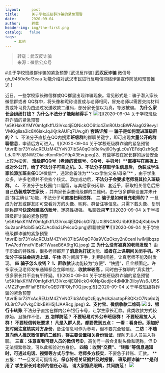 ```yaml
---
layout:     post
title:      关于学校班级群诈骗的紧急预警
date:       2020-09-04
author:     转载
header-img: img/the-first.png
catalog:   false
tags:
    - 其他
---
```


<blockquote><p>转载：武汉反诈骗<br>
来源：微信公众号</p></blockquote>

#关于学校班级群诈骗的紧急预警
[武汉反诈骗]
**武汉反诈骗**
微信号gh_9450e8cf3caa
功能介绍对武汉市民进行反电信网络诈骗宣传防范和预警推送！

近日，一些学校家长微信群或QQ群里出现诈骗现象。常见形式是：骗子潜入家长微信群或者
QQ群中，将头像和昵称设置成与老师相同，冒充老师以需要交纳材料费或补习费为由通过发送收款二维码，部分家长信以为真，导致被骗。
**为什么家长会纷纷打钱？**
**为什么不法分子能频频得手？**
![]({{site.baseurl}}/postimg/e5KHakKYMY0MAeKZo9dSnO1BnIiczbegY1gicADsg09nZ0yUiaXfF3J6D0HhS5WInnV6QZZYIHqzPibrZbb9BKyeNw.gif)![](2020-09-04
关于学校班级群诈骗的紧急预警\\e5KHakKYMY0mfgfkffU3lVxc4jEQNickOO6tic4ZmR0UzcBWFAiag029evyIVMGgliaa3ic8X6iakJqJKjtIkAUFq7Uw.gif)
**套路详解**
**一**
**骗子是如何混进班级群的？**
1、不法分子直接在QQ内搜索**班级群**的群聊关键字，即可出现**大量公开的群聊信息**，申请后方可进入。![](2020-09-04
关于学校班级群诈骗的紧急预警\\ttvrIEibr73YxAqREUzM4ZYvN07ibSA0qOibReKwj6OfygLc0uYEFdqOzh6gELdJ0PFJjSNWZOiaicKomRbOY9pX3Ew.jpeg)2、有些学校在家长群的运营安全上较为松懈，
**班级群QQ号（老师的微信号、QQ号、手机号）****直接写在黑板上或对外公开**，给了不法分子可乘之机。3、不法分子获取学生信息后，
**伪装成学生家长**添加班主任**QQ/微信**，通常会备注为**“xxx学生父亲/母亲”**
，由于学生众多，许多老师并不会挨个核实。添加成功后，**不法分子会要求老师将其拉入班级群。**
4、不法分子在校园门口逗留，与其他家长闲聊、套近乎，获取相关信息后把自己**伪装成学生家长**
，并向家长索要班级群的二维码。由于很多群聊设置并未开启“群主确认”功能，不法分子可**直接扫码进群**。
**二**
**骗子是如何冒充老师的？**
一旦成为好友或群友即可查看对方的头像、昵称、群备注等信息。只需下载头像、复制昵称即可**快速创建高仿账号**，迷惑性极强。
私聊效果▼![](2020-09-04
关于学校班级群诈骗的紧急预警\\e5KHakKYMY0mfgfkffU3lVxc4jEQNickOl7jLUXl8NCAKUribKKBQ4jKbbkw9Su2apnPfcibl5iaQZJAc0ia3LPvicoQ.png)群聊效果▼![](2020-09-04
关于学校班级群诈骗的紧急预警\\ttvrIEibr73YxAqREUzM4ZYvN07ibSA0qOP8a9VCzOkxy2n0cenHwIMjibqzpTwA7cdYmxfVIBsRTWuaeB6A6tg1Q.jpeg)
**三**
**为什么没有被真的老师发现？**
由于职业的特殊性，很多老师都开了**消息免打扰**功能、**或者在上课期间关闭手机。**不法分子往往会挑选**上课、午休**
等时间段下手，利用时间差，让真老师不能及时发现。
**四**
**骗子怎么收钱？**
**1、群收款**该功能较为“方便”、“快捷”，且金额固定。许多家长见老师发布通知都会立即响应，**收款率较高**
。同时由于群聊的“真实性”，很多家长并不会有所怀疑。![](2020-09-04
关于学校班级群诈骗的紧急预警\\e5KHakKYMY0mfgfkffU3lVxc4jEQNickO40NpQedjic4dMKIh3libyWs6JU5SJMZ2Fgm6FiaFBTibToQED7IPOIyP0Q.jpeg)![](2020-09-04
关于学校班级群诈骗的紧急预警\\ttvrIEibr73YxAqREUzM4ZYvN07ibSA0qOzEjqyAslkziactopF8QKzO7Np6d2jKL8rC7w7vkgCibkBKHSj1JAARcg.jpeg)
**2、支付宝、微信收款二维码**
![]({{site.baseurl}}/postimg/e5KHakKYMY0mfgfkffU3lVxc4jEQNickO52qRD23X2LtqEvszU3ZpM40melChVmymiafohSaicJnvrS94JbY0VWvQ.jpeg)
**3、银行卡转账**
不法分子直接在群内公布银行卡号，让学生家长汇款。此类收款方式较原始，且操作不便。
**五**
**怎样防范？**
**不要轻易对外公布班级群！**
**不要轻易拉人入群！**
**不要轻信转账要求！**
**凡是入群人员，都要做到五点：**
**一看：**看身份。添加好友时候注意**核实对方身份**，备注信息可作为参考，但不要完全轻信。
**二防：**不随意向他人推送微信群的二维码，群主要**设置相关身份验证**，谨防无关人员进入群聊。
**三查：**注意查看可疑人员的**微信号ID**，高仿号一般会复制头像和昵称，但ID无法频繁修改，可以此核验对方身份。
**四稳：**收到“交费”、“转账”等信息通知时，可通过**电话、视频等方式与学生、老师多方核实**，不要急于转账、汇款。
**五报：**一旦发现可疑情况，**保存好相关证据并及时报警**。
**班级群诈骗****是利用了**
**学生家长对老师的信任心理。**
**请大家擦亮眼睛，共同防范！**
![]({{site.baseurl}}/postimg/8wBAcE4t1v6PlfDwNjagwnxAp97JxyEmHYWEcZOVJAa1XKJBflCfibmGvpjfjoqRrCTlicj2iaGiauuibmNtvFDQjOg.jpeg)
